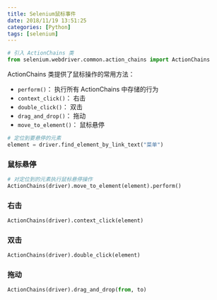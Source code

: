 ```yaml
---
title: Selenium鼠标事件
date: 2018/11/19 13:51:25
categories: [Python]
tags: [selenium]
---
```


```python
# 引入 ActionChains 类
from selenium.webdriver.common.action_chains import ActionChains
```

ActionChains 类提供了鼠标操作的常用方法：

- `perform()`： 执行所有 ActionChains 中存储的行为
- `context_click()`： 右击
- `double_click()`： 双击
- `drag_and_drop()`： 拖动
- `move_to_element()`： 鼠标悬停

```python
# 定位到要悬停的元素
element = driver.find_element_by_link_text("菜单")
```

### 鼠标悬停

```python
# 对定位到的元素执行鼠标悬停操作
ActionChains(driver).move_to_element(element).perform()
```

### 右击

```python
ActionChains(driver).context_click(element)
```

### 双击

```python
ActionChains(driver).double_click(element)
```

### 拖动

```python
ActionChains(driver).drag_and_drop(from, to)
```


